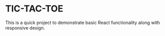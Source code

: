 # TIC-TAC-TOE

This is a quick project to demonstrate basic React functionality along with responsive design.

